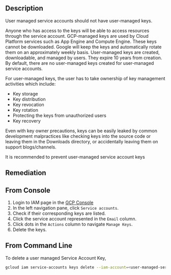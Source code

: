 ## Description

User managed service accounts should not have user-managed keys.

Anyone who has access to the keys will be able to access resources through the service account. GCP-managed keys are used by Cloud Platform services such as App Engine and Compute Engine. These keys cannot be downloaded. Google will keep the keys and automatically rotate them on an approximately weekly basis. User-managed keys are created, downloadable, and managed by users. They expire 10 years from creation. By default, there are no user-managed keys created for user-managed service accounts.

For user-managed keys, the user has to take ownership of key management activities which include:
- Key storage
- Key distribution
- Key revocation
- Key rotation
- Protecting the keys from unauthorized users
- Key recovery

Even with key owner precautions, keys can be easily leaked by common development malpractices like checking keys into the source code or leaving them in the Downloads directory, or accidentally leaving them on support blogs/channels.

It is recommended to prevent user-managed service account keys

## Remediation

## From Console

1. Login to IAM page in the [GCP Console](https://console.cloud.google.com/iam-admin/iam)
2. In the left navigation pane, click `Service accounts`.
3. Check if their corresponding keys are listed.
4. Click the service account represented in the `Email` column.
5. Click dots in the `Actions` column to navigate `Manage Keys`.
6. Delete the keys.

## From Command Line

To delete a user managed Service Account Key,
  ```bash
  gcloud iam service-accounts keys delete --iam-account=<user-managed-serviceaccount-EMAIL> <KEY-ID>
  ```

